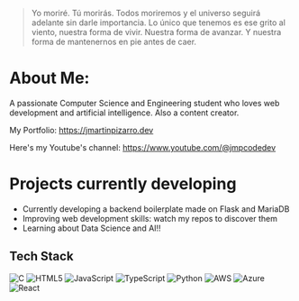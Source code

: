> Yo moriré. Tú morirás. Todos moriremos y el universo seguirá adelante sin darle importancia. Lo único que tenemos es ese grito al viento, nuestra forma de vivir. Nuestra forma de avanzar. Y nuestra forma de mantenernos en pie antes de caer.

# About Me:
A passionate Computer Science and Engineering student who loves web development and artificial intelligence. Also a content creator.

My Portfolio:
https://jmartinpizarro.dev

Here's my Youtube's channel:
https://www.youtube.com/@jmpcodedev

# Projects currently developing
- Currently developing a backend boilerplate made on Flask and MariaDB
- Improving web development skills: watch my repos to discover them
- Learning about Data Science and AI!!

## Tech Stack

![C](https://img.shields.io/badge/c-%2300599C.svg?style=for-the-badge&logo=c&logoColor=white) ![HTML5](https://img.shields.io/badge/html5-%23E34F26.svg?style=for-the-badge&logo=html5&logoColor=white) ![JavaScript](https://img.shields.io/badge/javascript-%23323330.svg?style=for-the-badge&logo=javascript&logoColor=%23F7DF1E) ![TypeScript](https://img.shields.io/badge/typescript-%23007ACC.svg?style=for-the-badge&logo=typescript&logoColor=white) ![Python](https://img.shields.io/badge/python-3670A0?style=for-the-badge&logo=python&logoColor=ffdd54) ![AWS](https://img.shields.io/badge/AWS-%23FF9900.svg?style=for-the-badge&logo=amazon-aws&logoColor=white) ![Azure](https://img.shields.io/badge/azure-%230072C6.svg?style=for-the-badge&logo=microsoftazure&logoColor=white) ![React](https://img.shields.io/badge/react-%2320232a.svg?style=for-the-badge&logo=react&logoColor=%2361DAFB)

